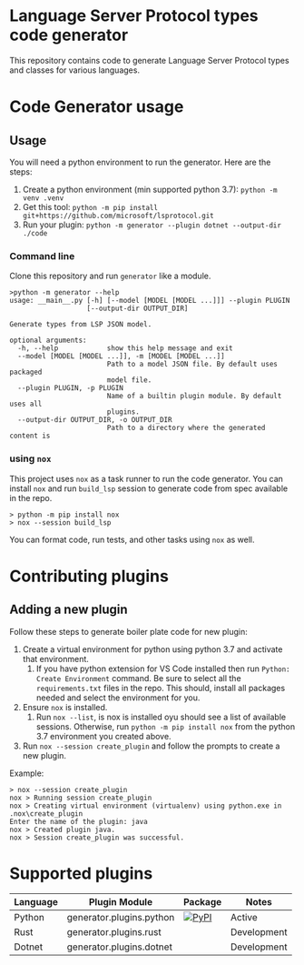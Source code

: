 # Language Server Protocol types code generator

This repository contains code to generate Language Server Protocol types and classes for various languages.

# Code Generator usage

## Usage

You will need a python environment to run the generator. Here are the steps:

1. Create a python environment (min supported python 3.7): `python -m venv .venv`
2. Get this tool: `python -m pip install git+https://github.com/microsoft/lsprotocol.git`
3. Run your plugin: `python -m generator --plugin dotnet --output-dir ./code`

### Command line

Clone this repository and run `generator` like a module.

```console
>python -m generator --help
usage: __main__.py [-h] [--model [MODEL [MODEL ...]]] --plugin PLUGIN
                   [--output-dir OUTPUT_DIR]

Generate types from LSP JSON model.

optional arguments:
  -h, --help            show this help message and exit
  --model [MODEL [MODEL ...]], -m [MODEL [MODEL ...]]
                        Path to a model JSON file. By default uses packaged
                        model file.
  --plugin PLUGIN, -p PLUGIN
                        Name of a builtin plugin module. By default uses all
                        plugins.
  --output-dir OUTPUT_DIR, -o OUTPUT_DIR
                        Path to a directory where the generated content is
```

### using `nox`

This project uses `nox` as a task runner to run the code generator. You can install `nox` and run `build_lsp` session to generate code from spec available in the repo.

```console
> python -m pip install nox
> nox --session build_lsp
```

You can format code, run tests, and other tasks using `nox` as well.

# Contributing plugins

## Adding a new plugin

Follow these steps to generate boiler plate code for new plugin:

1. Create a virtual environment for python using python 3.7 and activate that environment.
    1. If you have python extension for VS Code installed then run `Python: Create Environment` command. Be sure to select all the `requirements.txt` files in the repo. This should, install all packages needed and select the environment for you.
1. Ensure `nox` is installed.
    1. Run `nox --list`, is nox is installed oyu should see a list of available sessions. Otherwise, run `python -m pip install nox` from the python 3.7 environment you created above.
1. Run `nox --session create_plugin` and follow the prompts to create a new plugin.

Example:

```console
> nox --session create_plugin
nox > Running session create_plugin
nox > Creating virtual environment (virtualenv) using python.exe in .nox\create_plugin
Enter the name of the plugin: java
nox > Created plugin java.
nox > Session create_plugin was successful.
```

# Supported plugins

| Language | Plugin Module            | Package                                                                                             | Notes       |
| -------- | ------------------------ | --------------------------------------------------------------------------------------------------- | ----------- |
| Python   | generator.plugins.python | [![PyPI](https://img.shields.io/pypi/v/lsprotocol?label=lsprotocol)](https://pypi.org/p/lsprotocol) | Active      |
| Rust     | generator.plugins.rust   | <in development>                                                                                    | Development |
| Dotnet   | generator.plugins.dotnet | <in developemnt>                                                                                    | Development |
